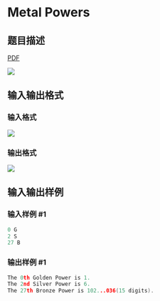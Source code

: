 # Metal Powers

## 题目描述

[problemUrl]: https://uva.onlinejudge.org/index.php?option=com_onlinejudge&Itemid=8&category=279&page=show_problem&problem=3832

[PDF](https://uva.onlinejudge.org/external/124/p12401.pdf)

![](https://cdn.luogu.com.cn/upload/vjudge_pic/UVA12401/31c32e4257b6a4b6e2cea02a38ad0f80e274cbcc.png)

## 输入输出格式

### 输入格式

![](https://cdn.luogu.com.cn/upload/vjudge_pic/UVA12401/71ec70837a96a107d75efc0f034103576d281220.png)

### 输出格式

![](https://cdn.luogu.com.cn/upload/vjudge_pic/UVA12401/6aab4d7aa4469366f4eda0b89f513c7758c5b13e.png)

## 输入输出样例

### 输入样例 #1

```cpp
0 G
2 S
27 B
```


### 输出样例 #1

```cpp
The 0th Golden Power is 1.
The 2nd Silver Power is 6.
The 27th Bronze Power is 102...036(15 digits).
```


